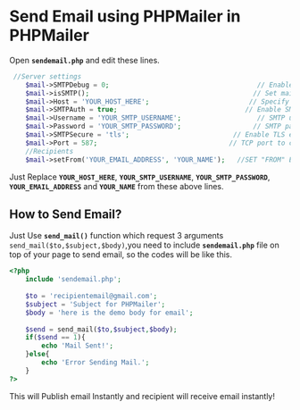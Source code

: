# Send Email using PHPMailer in PHPMailer
Open **`sendemail.php`** and edit these lines.
``` php
 //Server settings
    $mail->SMTPDebug = 0;                                     // Enable verbose debug output
    $mail->isSMTP();                                         // Set mailer to use SMTP
    $mail->Host = 'YOUR_HOST_HERE';                         // Specify main and backup SMTP servers
    $mail->SMTPAuth = true;                                // Enable SMTP authentication
    $mail->Username = 'YOUR_SMTP_USERNAME';                   // SMTP username
    $mail->Password = 'YOUR_SMTP_PASSWORD';                  // SMTP password
    $mail->SMTPSecure = 'tls';                          // Enable TLS encryption, `ssl` also accepted
    $mail->Port = 587;                                 // TCP port to connect to
    //Recipients
    $mail->setFrom('YOUR_EMAIL_ADDRESS', 'YOUR_NAME');	 //SET "FROM" EMAIL AND NAME. 
```    
Just Replace **`YOUR_HOST_HERE`**, **`YOUR_SMTP_USERNAME`**, **`YOUR_SMTP_PASSWORD`**, **`YOUR_EMAIL_ADDRESS`** and **`YOUR_NAME`** from these above lines.

## How to Send Email?
Just Use **`send_mail()`** function which request 3 arguments `send_mail($to,$subject,$body)`,you need to include **`sendemail.php`** file on top of your page to send email, so the codes will be like this.

``` php
<?php
	include 'sendemail.php';
	
	$to = 'recipientemail@gmail.com';
	$subject = 'Subject for PHPMailer';
	$body = 'here is the demo body for email';
	
	$send = send_mail($to,$subject,$body);
	if($send == 1){
		echo 'Mail Sent!';
	}else{
		echo 'Error Sending Mail.';
	}
?>
```
This will Publish email Instantly and recipient will receive email instantly!